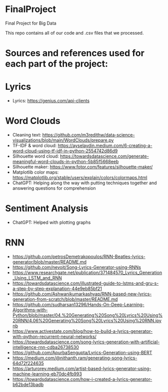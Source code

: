 # FinalProject
Final Project for Big Data

This repo contains all of our code and .csv files that we processed.

# Sources and references used for each part of the project:

# Lyrics
- Lyrics: https://genius.com/api-clients

# Word Clouds
- Cleaning text: https://github.com/m3redithw/data-science-visualizations/blob/main/WordClouds/prepare.py 
- TF-IDF & word cloud: https://ayselaydin.medium.com/6-creating-a-word-cloud-using-tf-idf-in-python-2554742d86d9
- Silhouette word cloud: https://towardsdatascience.com/generate-meaningful-word-clouds-in-python-5b85f5668eeb
- Silhouette maker: https://www.fotor.com/features/silhouette-maker/
- Matplotlib color maps: https://matplotlib.org/stable/users/explain/colors/colormaps.html
- ChatGPT: Helping along the way with putting techniques together and answering questions for comprehension

# Sentiment Analysis
- ChatGPT: Helped with plotting graphs

# RNN
- https://github.com/petrosDemetrakopoulos/RNN-Beatles-lyrics-generator/blob/master/README.md
- https://github.com/nevoit/Song-Lyrics-Generator-using-RNNs
- https://www.researchgate.net/publication/371484570_Lyrics_Generation_Using_LSTM_and_RNN
- https://towardsdatascience.com/illustrated-guide-to-lstms-and-gru-s-a-step-by-step-explanation-44e9eb85bf21
- https://github.com/Ashwanikumarkashyap/RNN-based-new-lyrics-generation-from-scratch/blob/master/README.md
- https://github.com/sudharsan13296/Hands-On-Deep-Learning-Algorithms-with-Python/blob/master/04.%20Generating%20Song%20Lyrics%20Using%20RNN/4.06%20Generating%20Song%20Lyrics%20Using%20RNN.ipynb
- https://www.activestate.com/blog/how-to-build-a-lyrics-generator-with-python-recurrent-neural-networks/
- https://towardsdatascience.com/song-lyrics-generation-with-artificial-intelligence-rnn-cdba26738530
- https://github.com/ApurbaSengupta/Lyrics-Generation-using-BERT
- https://medium.com/@nithanth.ram/generating-song-lyrics-64d72f224635
- https://arturorey.medium.com/artist-based-lyrics-generator-using-machine-learning-eb70dc4fb993
- https://towardsdatascience.com/how-i-created-a-lyrics-generator-b62bde13badb



